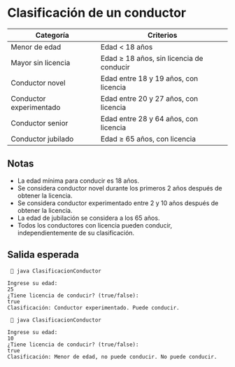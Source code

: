 # Clasificación de un conductor

<div align=center>

|Categoría|Criterios|
|-|-|
|Menor de edad|Edad < 18 años|
|Mayor sin licencia|Edad ≥ 18 años, sin licencia de conducir|
|Conductor novel|Edad entre 18 y 19 años, con licencia|
|Conductor experimentado|Edad entre 20 y 27 años, con licencia|
|Conductor senior|Edad entre 28 y 64 años, con licencia|
|Conductor jubilado|Edad ≥ 65 años, con licencia|

</div>

## Notas

- La edad mínima para conducir es 18 años.
- Se considera conductor novel durante los primeros 2 años después de obtener la licencia.
- Se considera conductor experimentado entre 2 y 10 años después de obtener la licencia.
- La edad de jubilación se considera a los 65 años.
- Todos los conductores con licencia pueden conducir, independientemente de su clasificación.

## Salida esperada

```text
  java ClasificacionConductor

Ingrese su edad:
25
¿Tiene licencia de conducir? (true/false):
true
Clasificación: Conductor experimentado. Puede conducir.

  java ClasificacionConductor

Ingrese su edad:
10
¿Tiene licencia de conducir? (true/false):
true
Clasificación: Menor de edad, no puede conducir. No puede conducir.
```
